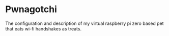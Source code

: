 # Pwnagotchi
The configuration and description of my virtual raspberry pi zero based pet that eats wi-fi handshakes as treats. 
